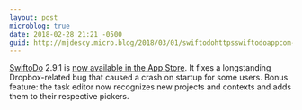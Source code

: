 ```yaml
---
layout: post
microblog: true
date: 2018-02-28 21:21 -0500
guid: http://mjdescy.micro.blog/2018/03/01/swiftodohttpsswiftodoappcom-is-now.html
---
```

[SwiftoDo](https://swiftodoapp.com) 2.9.1 is [now available in the App Store](https://itunes.apple.com/us/app/swiftodo-task-list-for-todo.txt/id1073798440?ls=1&mt=8). It fixes a longstanding Dropbox-related bug that caused a crash on startup for some users. Bonus feature: the task editor now recognizes new projects and contexts and adds them to their respective pickers.
